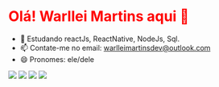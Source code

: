 <h1 style="color: red">Olá! Warllei Martins aqui 👋</h1>

- 📜 Estudando reactJs, ReactNative, NodeJs, Sql.
- 📫 Contate-me no email: warlleimartinsdev@outlook.com
- 😄 Pronomes: ele/dele

  
<div> 
  <a href="https://www.instagram.com/warlleimartins/" target="_blank"><img src="https://img.shields.io/badge/-Instagram-%23E4405F?style=for-the-badge&logo=instagram&logoColor=white" target="_blank"></a>
 <a href="https://discord.gg/XTkp4JPg" target="_blank"><img src="https://img.shields.io/badge/Discord-7289DA?style=for-the-badge&logo=discord&logoColor=white" target="_blank"></a> 
  <a href = "mailto:warlleimartinsdev@hotmail.com"><img src="https://img.shields.io/badge/-Gmail-%23333?style=for-the-badge&logo=gmail&logoColor=white" target="_blank"></a>
  <a href="https://www.linkedin.com/in/warllei-martins-823510153/" target="_blank"><img src="https://img.shields.io/badge/-LinkedIn-%230077B5?style=for-the-badge&logo=linkedin&logoColor=white" target="_blank"></
</div>

